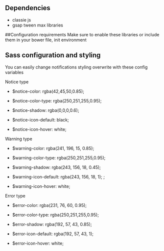## Dependencies
- classie js
- gsap tween max libraries

##Configuration requirements
Make sure to enable these libraries or include them in your bower file, init environment

## Sass configuration and styling

You can easily change notifications styling overwrite with these config variables

Notice type
* $notice-color: rgba(42,45,50,0.85);
* $notice-color-type: rgba(250,251,255,0.95);
* $notice-shadow: rgba(0,0,0,0.6);

* $notice-icon-default: black;
* $notice-icon-hover: white;

Warning type
* $warning-color: rgba(241, 196, 15, 0.85);
* $warning-color-type: rgba(250,251,255,0.95);
* $warning-shadow: rgba(243, 156, 18, 0.45); 

* $warning-icon-default: rgba(243, 156, 18, 1); ;
* $warning-icon-hover: white;

Error type
* $error-color: rgba(231, 76, 60, 0.95);
* $error-color-type: rgba(250,251,255,0.95);
* $error-shadow: rgba(192, 57, 43, 0.85);

* $error-icon-default: rgba(192, 57, 43, 1);
* $error-icon-hover: white; 